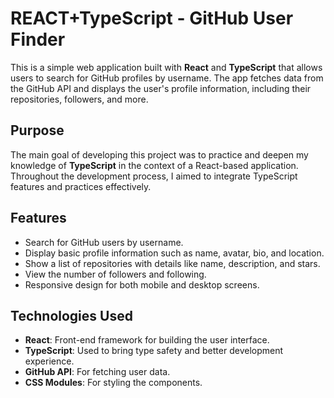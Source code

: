 # REACT+TypeScript - GitHub User Finder

This is a simple web application built with **React** and **TypeScript** that allows users to search for GitHub profiles by username. The app fetches data from the GitHub API and displays the user's profile information, including their repositories, followers, and more.

## Purpose

The main goal of developing this project was to practice and deepen my knowledge of **TypeScript** in the context of a React-based application. Throughout the development process, I aimed to integrate TypeScript features and practices effectively.

## Features

- Search for GitHub users by username.
- Display basic profile information such as name, avatar, bio, and location.
- Show a list of repositories with details like name, description, and stars.
- View the number of followers and following.
- Responsive design for both mobile and desktop screens.

## Technologies Used

- **React**: Front-end framework for building the user interface.
- **TypeScript**: Used to bring type safety and better development experience.
- **GitHub API**: For fetching user data.
- **CSS Modules**: For styling the components.
